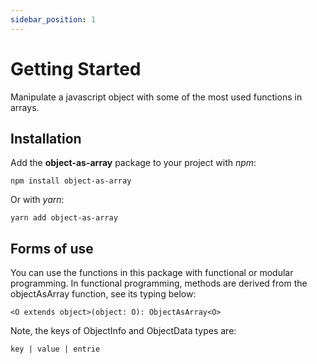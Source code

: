 ```yaml
---
sidebar_position: 1
---
```


# Getting Started

Manipulate a javascript object with some of the most used functions in arrays.

## Installation

Add the **object-as-array** package to your project with *npm*:

```
npm install object-as-array
```

Or with *yarn*:

```
yarn add object-as-array
```

## Forms of use

You can use the functions in this package with functional or modular programming.
In functional programming, methods are derived from the objectAsArray function, see its typing below:

```<O extends object>(object: O): ObjectAsArray<O>```

Note, the keys of ObjectInfo and ObjectData types are:

```key | value | entrie```
